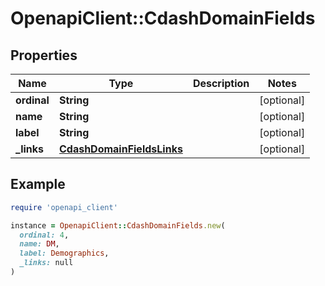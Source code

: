 # OpenapiClient::CdashDomainFields

## Properties

| Name | Type | Description | Notes |
| ---- | ---- | ----------- | ----- |
| **ordinal** | **String** |  | [optional] |
| **name** | **String** |  | [optional] |
| **label** | **String** |  | [optional] |
| **_links** | [**CdashDomainFieldsLinks**](CdashDomainFieldsLinks.md) |  | [optional] |

## Example

```ruby
require 'openapi_client'

instance = OpenapiClient::CdashDomainFields.new(
  ordinal: 4,
  name: DM,
  label: Demographics,
  _links: null
)
```


